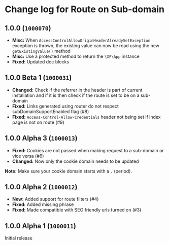 # Change log for Route on Sub-domain

## 1.0.0 (`1000070`)

* **Misc:** When `AccessControlAllowOriginHeaderAlreadySetException` exception is thrown, the existing value can now be read using the new `getExistingValue()` method
* **Misc:** Use a protected method to return the `\XF\App` instance
* **Fixed:** Updated doc blocks

## 1.0.0 Beta 1 (`1000031`)

* **Changed:** Check if the referrer in the header is part of current installation and if it is then check if the route is set to be on a sub-domain
* **Fixed:** Links generated using router do not respect subDomainSupportEnabled flag (#8)
* **Fixed:** `Access-Control-Allow-Credentials` header not being set if index page is not on route (#9)

## 1.0.0 Alpha 3 (`1000013`)

* **Fixed:** Cookies are not passed when making request to a sub-domain or vice versa (#6)
* **Changed:** Now only the cookie domain needs to be updated

**Note:** Make sure your cookie domain starts with a `.` (period).

## 1.0.0 Alpha 2 (`1000012`)

* **New:** Added support for route filters (#4)
* **Fixed:** Added missing phrase
* **Fixed:** Made compatible with SEO friendly urls turned on (#3)

## 1.0.0 Alpha 1 (`1000011`)

Initial release
